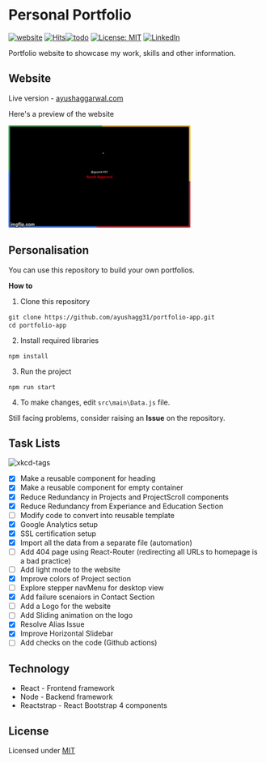 # Personal Portfolio 
[![website](https://img.shields.io/badge/website-up-%2338B2AC)](https://ayushaggarwal.com/)
[![Hits](https://hits.seeyoufarm.com/api/count/incr/badge.svg?url=https%3A%2F%2Fgithub.com%2Fayushagg31%2Fportfolio-app&count_bg=%2379C83D&title_bg=%23555555&icon=&icon_color=%23E7E7E7&title=hits&edge_flat=false)](https://hits.seeyoufarm.com)[![todo](https://img.shields.io/badge/todo-7-red)]()
[![License: MIT](https://img.shields.io/badge/license-MIT-yellow.svg)](https://github.com/ayushagg31/portfolio-app/blob/master/LICENSE)
[![LinkedIn](https://img.shields.io/badge/linkedin-connect-blue)](https://www.linkedin.com/in/ayush-aggarwal-b13a92120/)

Portfolio website to showcase my work, skills and other information.

## Website
Live version - [ayushaggarwal.com](https://ayushaggarwal.com/)

Here's a preview of the website

![Preview](preview.gif)

## Personalisation
You can use this repository to build your own portfolios.

**How to**
 1. Clone this repository
 ```console
git clone https://github.com/ayushagg31/portfolio-app.git
cd portfolio-app
 ```
2. Install required libraries
```console
npm install
```
3. Run the project
```console
npm run start
```
4. To make changes, edit ```src\main\Data.js``` file.

Still facing problems, consider raising an **Issue** on the repository.

## Task Lists
![xkcd-tags](https://imgs.xkcd.com/comics/tags.png)

- [x] Make a reusable component for heading 
- [x] Make a reusable component for empty container
- [x] Reduce Redundancy in Projects and ProjectScroll components
- [x] Reduce Redundancy from Experiance and Education Section
- [ ] Modify code to convert into reusable template
- [x] Google Analytics setup
- [x] SSL certification setup
- [x] Import all the data from a separate file (automation)
- [ ] Add 404 page using React-Router (redirecting all URLs to homepage is a bad practice)
- [ ] Add light mode to the website
- [x] Improve colors of Project section
- [ ] Explore stepper navMenu for desktop view
- [x] Add failure scenaiors in Contact Section
- [ ] Add a Logo for the website
- [ ] Add Sliding animation on the logo
- [x] Resolve Alias Issue
- [x] Improve Horizontal Slidebar
- [ ] Add checks on the code (Github actions)

## Technology
- React - Frontend framework
- Node - Backend framework
- Reactstrap - React Bootstrap 4 components

## License
Licensed under [MIT](https://github.com/ayushagg31/portfolio-app/blob/master/LICENSE) 



